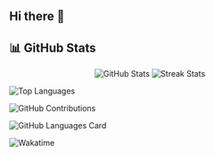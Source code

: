## Hi there 👋

<!--
**EproFymed/EproFymed** is a ✨ _special_ ✨ repository because its `README.md` (this file) appears on your GitHub profile.

Here are some ideas to get you started:

- 🔭 I’m currently working on ...
- 🌱 I’m currently learning ...
- 👯 I’m looking to collaborate on ...
- 🤔 I’m looking for help with ...
- 💬 Ask me about ...
- 📫 How to reach me: ...
- 😄 Pronouns: ...
- ⚡ Fun fact: ...
-->

## 📊 GitHub Stats

<p align="center">
  <img src="https://github-readme-stats.vercel.app/api?username=eprofymed&show_icons=true&theme=radical" alt="GitHub Stats" />
  <img src="https://github-readme-streak-stats.herokuapp.com/?user=eprofymed&theme=radical" alt="Streak Stats" />
</p>

  ![Top Languages](https://github-readme-stats.vercel.app/api/top-langs/?username=eprofymed&layout=compact&theme=radical)
  
  ![GitHub Contributions](https://github-readme-activity-graph.cyclic.app/graph?username=eprofymed&theme=react-dark)
  
  ![GitHub Languages Card](https://github-profile-summary-cards.vercel.app/api/cards/most-commit-language?username=eprofymed&theme=github)

  ![Wakatime](https://wakatime.com/dashboard)



